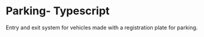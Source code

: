 # Parking- Typescript

Entry and exit system for vehicles made with a registration plate for parking.
